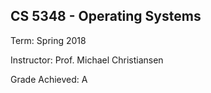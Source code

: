 ## CS 5348 - Operating Systems

Term: Spring 2018

Instructor: Prof. Michael Christiansen

Grade Achieved: A

